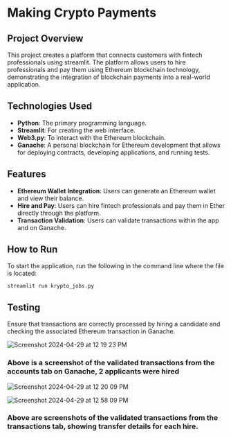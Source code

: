 # Making Crypto Payments

## Project Overview
This project creates a platform that connects customers with fintech professionals using streamlit. The platform allows users to hire professionals and pay them using Ethereum blockchain technology, demonstrating the integration of blockchain payments into a real-world application.

## Technologies Used
- **Python**: The primary programming language.
- **Streamlit**: For creating the web interface.
- **Web3.py**: To interact with the Ethereum blockchain.
- **Ganache**: A personal blockchain for Ethereum development that allows for deploying contracts, developing applications, and running tests.

## Features
- **Ethereum Wallet Integration**: Users can generate an Ethereum wallet and view their balance.
- **Hire and Pay**: Users can hire fintech professionals and pay them in Ether directly through the platform.
- **Transaction Validation**: Users can validate transactions within the app and on Ganache.

## How to Run
To start the application, run the following in the command line where the file is located:

`streamlit run krypto_jobs.py`

## Testing
Ensure that transactions are correctly processed by hiring a candidate and checking the associated Ethereum transaction in Ganache.

![Screenshot 2024-04-29 at 12 19 23 PM](https://github.com/GabeMorano/Making-Crypto-Payments/assets/160795583/cd85df01-2272-4624-b90b-7a529b8b60f9)

### Above is a screenshot of the validated transactions from the accounts tab on Ganache, 2 applicants were hired


![Screenshot 2024-04-29 at 12 20 09 PM](https://github.com/GabeMorano/Making-Crypto-Payments/assets/160795583/2ead60ff-81ed-480b-9aa4-f5dbc3894476)

![Screenshot 2024-04-29 at 12 58 09 PM](https://github.com/GabeMorano/Making-Crypto-Payments/assets/160795583/e43b63ca-86e8-4876-8018-03fcd06319b7)


### Above are screenshots of the validated transactions from the transactions tab, showing transfer details for each hire.
